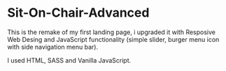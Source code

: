 # Sit-On-Chair-Advanced

This is the remake of my first landing page, i upgraded it with Resposive Web Desing and JavaScript functionality (simple slider, burger menu icon with side navigation menu bar).

I used HTML, SASS and Vanilla JavaScript.
